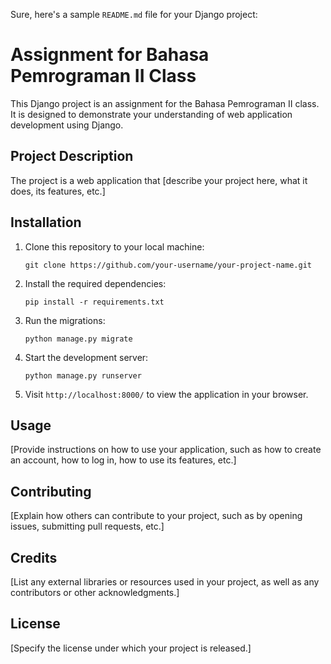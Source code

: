 Sure, here's a sample `README.md` file for your Django project:

# Assignment for Bahasa Pemrograman II Class

This Django project is an assignment for the Bahasa Pemrograman II class. It is designed to demonstrate your understanding of web application development using Django.

## Project Description

The project is a web application that [describe your project here, what it does, its features, etc.]

## Installation

1. Clone this repository to your local machine:

   ```
   git clone https://github.com/your-username/your-project-name.git
   ```

2. Install the required dependencies:

   ```
   pip install -r requirements.txt
   ```

3. Run the migrations:

   ```
   python manage.py migrate
   ```

4. Start the development server:

   ```
   python manage.py runserver
   ```

5. Visit `http://localhost:8000/` to view the application in your browser.

## Usage

[Provide instructions on how to use your application, such as how to create an account, how to log in, how to use its features, etc.]

## Contributing

[Explain how others can contribute to your project, such as by opening issues, submitting pull requests, etc.]

## Credits

[List any external libraries or resources used in your project, as well as any contributors or other acknowledgments.]

## License

[Specify the license under which your project is released.]
